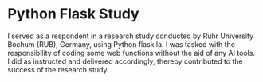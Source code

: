 # Python Flask Study

I served as a respondent in a research study conducted by Ruhr University Bochum (RUB), Germany, using Python flask la. I was tasked with the responsibility of coding some web functions without the aid of any AI tools. I did as instructed and delivered accordingly, thereby contributed to the success of the research study. 
